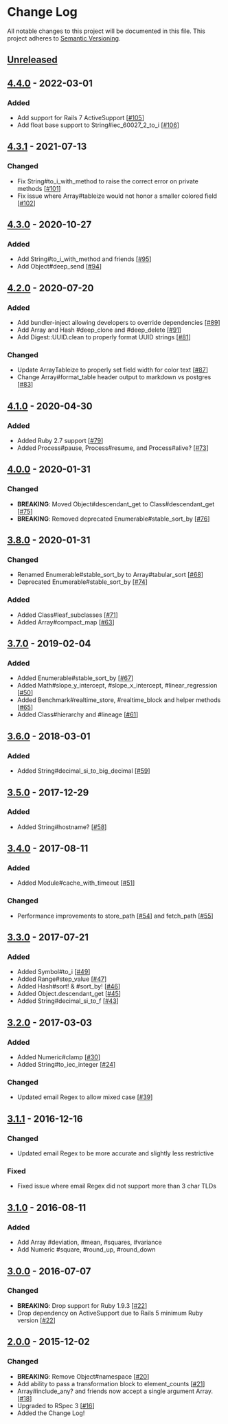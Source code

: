 # Change Log
All notable changes to this project will be documented in this file.
This project adheres to [Semantic Versioning](http://semver.org/).

## [Unreleased]

## [4.4.0] - 2022-03-01
### Added
- Add support for Rails 7 ActiveSupport [[#105](https://github.com/ManageIQ/more_core_extensions/pull/105)]
- Add float base support to String#iec_60027_2_to_i [[#106](https://github.com/ManageIQ/more_core_extensions/pull/106)]

## [4.3.1] - 2021-07-13
### Changed
- Fix String#to_i_with_method to raise the correct error on private methods [[#101](https://github.com/ManageIQ/more_core_extensions/pull/101)]
- Fix issue where Array#tableize would not honor a smaller colored field [[#102](https://github.com/ManageIQ/more_core_extensions/pull/102)]

## [4.3.0] - 2020-10-27
### Added
- Add String#to_i_with_method and friends [[#95](https://github.com/ManageIQ/more_core_extensions/pull/95)]
- Add Object#deep_send [[#94](https://github.com/ManageIQ/more_core_extensions/pull/94)]

## [4.2.0] - 2020-07-20
### Added
- Add bundler-inject allowing developers to override dependencies [[#89](https://github.com/ManageIQ/more_core_extensions/pull/89)]
- Add Array and Hash #deep_clone and #deep_delete [[#91](https://github.com/ManageIQ/more_core_extensions/pull/91)]
- Add Digest::UUID.clean to properly format UUID strings [[#81](https://github.com/ManageIQ/more_core_extensions/pull/81)]

### Changed
- Update ArrayTableize to properly set field width for color text [[#87](https://github.com/ManageIQ/more_core_extensions/pull/87)]
- Change Array#format_table header output to markdown vs postgres [[#83](https://github.com/ManageIQ/more_core_extensions/pull/83)]

## [4.1.0] - 2020-04-30
### Added
- Added Ruby 2.7 support [[#79](https://github.com/ManageIQ/more_core_extensions/pull/79)]
- Added Process#pause, Process#resume, and Process#alive? [[#73](https://github.com/ManageIQ/more_core_extensions/pull/73)]

## [4.0.0] - 2020-01-31
### Changed
- **BREAKING**: Moved Object#descendant_get to Class#descendant_get [[#75](https://github.com/ManageIQ/more_core_extensions/pull/75)]
- **BREAKING**: Removed deprecated Enumerable#stable_sort_by [[#76](https://github.com/ManageIQ/more_core_extensions/pull/76)]

## [3.8.0] - 2020-01-31
### Changed
- Renamed Enumerable#stable_sort_by to Array#tabular_sort [[#68](https://github.com/ManageIQ/more_core_extensions/pull/68)]
- Deprecated Enumerable#stable_sort_by [[#74](https://github.com/ManageIQ/more_core_extensions/pull/74)]

### Added
- Added Class#leaf_subclasses [[#71](https://github.com/ManageIQ/more_core_extensions/pull/71)]
- Added Array#compact_map [[#63](https://github.com/ManageIQ/more_core_extensions/pull/63)]

## [3.7.0] - 2019-02-04
### Added
- Added Enumerable#stable_sort_by [[#67](https://github.com/ManageIQ/more_core_extensions/pull/67)]
- Added Math#slope_y_intercept, #slope_x_intercept, #linear_regression [[#50](https://github.com/ManageIQ/more_core_extensions/pull/50)]
- Added Benchmark#realtime_store, #realtime_block and helper methods [[#65](https://github.com/ManageIQ/more_core_extensions/pull/65)]
- Added Class#hierarchy and #lineage [[#61](https://github.com/ManageIQ/more_core_extensions/pull/61)]

## [3.6.0] - 2018-03-01
### Added
- Added String#decimal_si_to_big_decimal [[#59](https://github.com/ManageIQ/more_core_extensions/pull/59)]

## [3.5.0] - 2017-12-29
### Added
- Added String#hostname? [[#58](https://github.com/ManageIQ/more_core_extensions/pull/58)]

## [3.4.0] - 2017-08-11
### Added
- Added Module#cache_with_timeout [[#51](https://github.com/ManageIQ/more_core_extensions/pull/51)]

### Changed
- Performance improvements to store_path [[#54](https://github.com/ManageIQ/more_core_extensions/pull/54)]
  and fetch_path [[#55](https://github.com/ManageIQ/more_core_extensions/pull/55)]

## [3.3.0] - 2017-07-21
### Added
- Added Symbol#to_i [[#49](https://github.com/ManageIQ/more_core_extensions/pull/49)]
- Added Range#step_value [[#47](https://github.com/ManageIQ/more_core_extensions/pull/47)]
- Added Hash#sort! & #sort_by! [[#46](https://github.com/ManageIQ/more_core_extensions/pull/46)]
- Added Object.descendant_get [[#45](https://github.com/ManageIQ/more_core_extensions/pull/45)]
- Added String#decimal_si_to_f [[#43](https://github.com/ManageIQ/more_core_extensions/pull/43)]

## [3.2.0] - 2017-03-03
### Added
- Added Numeric#clamp [[#30](https://github.com/ManageIQ/more_core_extensions/pull/30)]
- Added String#to_iec_integer [[#24](https://github.com/ManageIQ/more_core_extensions/pull/24)]

### Changed
- Updated email Regex to allow mixed case [[#39](https://github.com/ManageIQ/more_core_extensions/pull/39)]

## [3.1.1] - 2016-12-16
### Changed
- Updated email Regex to be more accurate and slightly less restrictive

### Fixed
- Fixed issue where email Regex did not support more than 3 char TLDs

## [3.1.0] - 2016-08-11
### Added
- Add Array #deviation, #mean, #squares, #variance
- Add Numeric #square, #round_up, #round_down

## [3.0.0] - 2016-07-07
### Changed
- **BREAKING**: Drop support for Ruby 1.9.3 [[#22](https://github.com/ManageIQ/more_core_extensions/pull/22)]
- Drop dependency on ActiveSupport due to Rails 5 minimum Ruby version [[#22](https://github.com/ManageIQ/more_core_extensions/pull/22)]

## [2.0.0] - 2015-12-02
### Changed
- **BREAKING**: Remove Object#namespace [[#20](https://github.com/ManageIQ/more_core_extensions/pull/20)]
- Add ability to pass a transformation block to element_counts [[#21](https://github.com/ManageIQ/more_core_extensions/pull/21)]
- Array#include_any? and friends now accept a single argument Array. [[#18](https://github.com/ManageIQ/more_core_extensions/pull/18)]
- Upgraded to RSpec 3 [[#16](https://github.com/ManageIQ/more_core_extensions/pull/16)]
- Added the Change Log!

[Unreleased]: https://github.com/ManageIQ/more_core_extensions/compare/v4.4.0...HEAD
[4.4.0]: https://github.com/ManageIQ/more_core_extensions/compare/v4.3.1...v4.4.0
[4.3.1]: https://github.com/ManageIQ/more_core_extensions/compare/v4.3.0...v4.3.1
[4.3.0]: https://github.com/ManageIQ/more_core_extensions/compare/v4.2.0...v4.3.0
[4.2.0]: https://github.com/ManageIQ/more_core_extensions/compare/v4.1.0...v4.2.0
[4.1.0]: https://github.com/ManageIQ/more_core_extensions/compare/v4.0.0...v4.1.0
[4.0.0]: https://github.com/ManageIQ/more_core_extensions/compare/v3.8.0...v4.0.0
[3.8.0]: https://github.com/ManageIQ/more_core_extensions/compare/v3.7.0...v3.8.0
[3.7.0]: https://github.com/ManageIQ/more_core_extensions/compare/v3.6.0...v3.7.0
[3.6.0]: https://github.com/ManageIQ/more_core_extensions/compare/v3.5.0...v3.6.0
[3.5.0]: https://github.com/ManageIQ/more_core_extensions/compare/v3.4.0...v3.5.0
[3.4.0]: https://github.com/ManageIQ/more_core_extensions/compare/v3.3.0...v3.4.0
[3.3.0]: https://github.com/ManageIQ/more_core_extensions/compare/v3.2.0...v3.3.0
[3.2.0]: https://github.com/ManageIQ/more_core_extensions/compare/v3.1.1...v3.2.0
[3.1.1]: https://github.com/ManageIQ/more_core_extensions/compare/v3.1.0...v3.1.1
[3.1.0]: https://github.com/ManageIQ/more_core_extensions/compare/v3.0.0...v3.1.0
[3.0.0]: https://github.com/ManageIQ/more_core_extensions/compare/v2.0.0...v3.0.0
[2.0.0]: https://github.com/ManageIQ/more_core_extensions/compare/v1.2.0...v2.0.0
